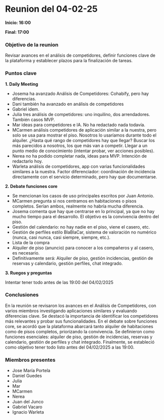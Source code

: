 # Reunion del 04-02-25

**Inicio: 16:00**

**Final: 17:00**

### Objetivo de la reunion

Revisar avances en el análisis de competidores, definir funciones clave de la plataforma y establecer plazos para la finalización de tareas.

### Puntos clave

**1. Daily Meeting**

- Josema ha avanzado Análisis de Competidores: Cohabify, pero hay diferencias.
- Dani también ha avanzado en análisis de competidores
- Gabriel idem. 
- Julia tres análisis de competidores: uno inquilino, dos arrendadores. También casos MVP.
- Mar ideas para competidores e IA. No ha redactado nada todavía.
- MCarmen análisis competidores de aplicación similar a la nuestra, pero solo se usa para mostrar el piso. Nosotros lo usaríamos durante todo el alquiler. ¿Hasta qué rango de competidores hay que llegar? Buscar los más parecidos a nosotros, los que más van a competir. Llegar a un punto medio de conocimiento (intentar probar, ver acciones posibles).
- Nerea no ha podido completar nada, ideas para MVP. Intención de redactarlo hoy.
- Warleta análisis de competidores, app con varias funcionalidades similares a la nuestra. Factor diferenciador: coordinación de incidencia directamente con el servicio determinado, pero hay que documentarse.

**2. Debate funciones core**

- Se mencionan los casos de uso principales escritos por Juan Antonio.
- MCarmen pregunta si nos centramos en habitaciones o pisos completos. Serían ambos, realmente no habría mucha diferencia.
- Josema comenta que hay que centrarse en lo principal, ya que no hay mucho tiempo para el desarrollo. El objetivo es la convivencia dentro del piso.
- Gestión del calendario: no hay nadie en el piso, viene el casero, etc.
- Gestión de perfiles estilo BlaBlaCar, sistema de valoración no numérico (nunca, casi nunca, casi siempre, siempre, etc.). 
- Lista de la compra
- Alquiler de piso (anuncio) para conocer a los compañeros y al casero, es necesario.
- Definitivamente será: Alquiler de piso, gestión incidencias, gestión de reservas y calendario, gestión perfiles, chat integrado. 

**3. Ruegos y preguntas**

Intentar tener todo antes de las 19:00 del 04/02/2025

### Conclusiones

En la reunión se revisaron los avances en el Análisis de Competidores, con varios miembros investigando aplicaciones similares y evaluando diferencias clave. Se destacó la importancia de identificar los competidores más relevantes y probar sus funcionalidades. En el debate sobre funciones core, se acordó que la plataforma abarcará tanto alquiler de habitaciones como de pisos completos, priorizando la convivencia. Se definieron como funciones esenciales: alquiler de piso, gestión de incidencias, reservas y calendario, gestión de perfiles y chat integrado. Finalmente, se estableció como objetivo tener todo listo antes del 04/02/2025 a las 19:00.

### Miembros presentes
- Jose María Portela
- Daniel Guedes
- Julia
- Mar
- MCarmen
- Nerea
- Juan del Junco
- Gabriel Vacaro
- Ignacio Warleta

